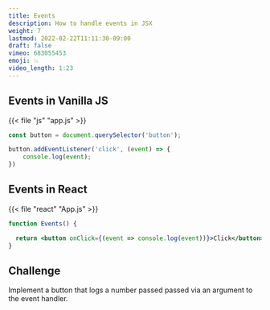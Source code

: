 ```yaml
---
title: Events
description: How to handle events in JSX
weight: 7
lastmod: 2022-02-22T11:11:30-09:00
draft: false
vimeo: 683055453
emoji: 💥
video_length: 1:23
---
```


## Events in Vanilla JS

{{< file "js" "app.js" >}}
```javascript
const button = document.querySelector('button');

button.addEventListener('click', (event) => {
    console.log(event);
})
```

## Events in React

{{< file "react" "App.js" >}}
```jsx
function Events() {

  return <button onClick={(event => console.log(event))}>Click</button>
}
```

## Challenge

Implement a button that logs a number passed passed via an argument to the event handler.

